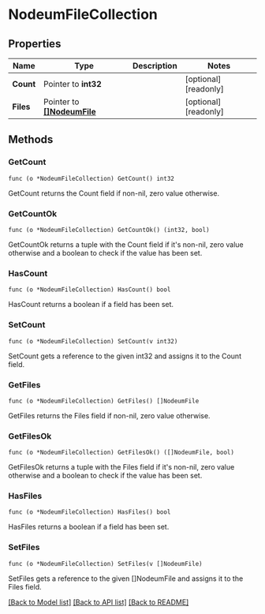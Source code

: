 # NodeumFileCollection

## Properties

Name | Type | Description | Notes
------------ | ------------- | ------------- | -------------
**Count** | Pointer to **int32** |  | [optional] [readonly] 
**Files** | Pointer to [**[]NodeumFile**](nodeum_file.md) |  | [optional] [readonly] 

## Methods

### GetCount

`func (o *NodeumFileCollection) GetCount() int32`

GetCount returns the Count field if non-nil, zero value otherwise.

### GetCountOk

`func (o *NodeumFileCollection) GetCountOk() (int32, bool)`

GetCountOk returns a tuple with the Count field if it's non-nil, zero value otherwise
and a boolean to check if the value has been set.

### HasCount

`func (o *NodeumFileCollection) HasCount() bool`

HasCount returns a boolean if a field has been set.

### SetCount

`func (o *NodeumFileCollection) SetCount(v int32)`

SetCount gets a reference to the given int32 and assigns it to the Count field.

### GetFiles

`func (o *NodeumFileCollection) GetFiles() []NodeumFile`

GetFiles returns the Files field if non-nil, zero value otherwise.

### GetFilesOk

`func (o *NodeumFileCollection) GetFilesOk() ([]NodeumFile, bool)`

GetFilesOk returns a tuple with the Files field if it's non-nil, zero value otherwise
and a boolean to check if the value has been set.

### HasFiles

`func (o *NodeumFileCollection) HasFiles() bool`

HasFiles returns a boolean if a field has been set.

### SetFiles

`func (o *NodeumFileCollection) SetFiles(v []NodeumFile)`

SetFiles gets a reference to the given []NodeumFile and assigns it to the Files field.


[[Back to Model list]](../README.md#documentation-for-models) [[Back to API list]](../README.md#documentation-for-api-endpoints) [[Back to README]](../README.md)



